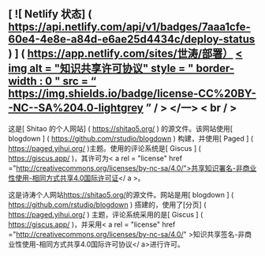 [ ![ Netlify 状态] ( https://api.netlify.com/api/v1/badges/7aaa1cfe-60e4-4e8e-a84d-e6ae25d4434c/deploy-status ) ] ( https://app.netlify.com/sites/世涛/部署）
<a rel = "license" href = "http://creativecommons.org/licenses/by-nc-sa/4.0/" > < img alt = "知识共享许可协议" style = " border-width : 0 " src = “ https://img.shields.io/badge/license-CC%20BY--NC--SA%204.0-lightgrey ” / > </一> <     br / >       
---

这是[ Shitao 的个人网站] ( https://shitao5.org/ ) 的源文件。该网站使用[ blogdown ] ( https://github.com/rstudio/blogdown ) 构建，并使用[ Paged ] ( https://paged.yihui.org/ )主题。使用的评论系统是[ Giscus ] ( https://giscus.app/ )，其许可为< a rel = "license"    href ="http://creativecommons.org/licenses/by-nc-sa/4.0/">共享知识署名-非商业性使用-相同方式共享4.0国际许可证</ a >。

这是诗涛个人网站<https://shitao5.org/>的源文件。网站是用[ blogdown ] ( https://github.com/rstudio/blogdown ) 搭建的，使用了[分页] ( https://paged.yihui.org/ ) 主题，评论系统采用的是[ Giscus ] ( https://giscus.app/ )，并采用< a rel = "license"     href ="http://creativecommons.org/licenses/by-nc-sa/4.0/"   >知识共享签名-非商业性使用-相同方式共享4.0国际许可协议</ a>进行许可。
